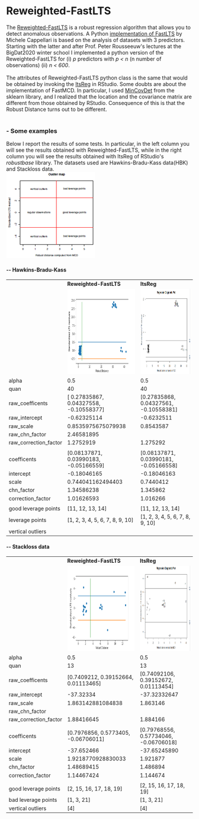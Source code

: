 # Reweighted-FastLTS

<p>
The <a href="https://www.researchgate.net/publication/220451824_Computing_LTS_Regression_for_Large_Data_Sets" target="_blank">Reweighted-FastLTS<a> is a robust regression algorithm that allows you to detect anomalous observations.
A Python <a href="https://pypi.org/project/ltsfit/" target="_blank">implementation of FastLTS</a> by Michele Cappellari is based on the analysis of datasets with 3 predictors. Starting with the latter and after Prof. Peter Rousseeuw's lectures at the BigDat2020 winter school I implemented a python version of the Reweighted-FastLTS for (i) <i>p</i> predictors with <i>p < n</i> (n number of observations) (ii) <i>n < 600</i>.
<br><br>
The attributes of Reweighted-FastLTS python class is the same that would be obtained by invoking the <a href="https://www.rdocumentation.org/packages/robustbase/versions/0.93-5/topics/ltsReg" target="_blank">ltsReg</a> in RStudio.
Some doubts are about the implementation of FastMCD. In particular, I used <a href="https://scikit-learn.org/stable/modules/generated/sklearn.covariance.MinCovDet.html">MinCovDet<a> from the sklearn library, and I realized that the location and the covariance matrix are different from those obtained by RStudio. Consequence of this is that the Robust Distance turns out to be different.
<br><br>  
  <h3>- Some examples</h3>
  Below I report the results of some tests. In particular, in the left column you will see the results obtained with Reweighted-FastLTS,   while in the right column you will see the results obtained with ltsReg of RStudio's <i>robustbase</i> library. The datasets used are   Hawkins-Bradu-Kass data(HBK) and Stackloss data.
  <br>
  <img  src="./img/schema.png" style="text-align: center">
    <h4>-- Hawkins-Bradu-Kass</h4>
      <table>
        <tr><td></td><td><b>Reweighted-FastLTS</b></td><td><b>ltsReg</b></td></tr>
        <tr><td></td><td><img  src="./img/python_hbk.png" width="320" height="230"></td><td><img  src="./img/R_hbk.png" width="320" height="230"></td></tr>
        <tr><td>alpha</td><td>0.5</td><td>0.5</td></tr>
        <tr><td>quan</td><td>40</td><td>40</td></tr>
        <tr><td>raw_coefficents</td><td>[ 0.27835867, 0.04327558, -0.10558377] </td><td>[0.27835868, 0.04327561, -0.10558381]</td></tr>
        <tr><td>raw_intercept</td><td>-0.62325114 </td><td>-0.6232511</td></tr>
        <tr><td>raw_scale</td><td> 0.8535975675079938</td><td> 0.8543587</td></tr>
        <tr><td>raw_chn_factor</td><td>2.46581895</td><td></td></tr>
        <tr><td>raw_correction_factor</td><td>1.2752919</td><td>1.275292</td></tr>
        <tr><td></td><td></td></tr>
        <tr><td>coefficents</td><td>[0.08137871, 0.03990183, -0.05166559]</td><td>[0.08137871, 0.03990181, -0.05166558]</td></tr>
        <tr><td>intercept</td><td>-0.18046165</td><td>-0.18046163</td></tr>
        <tr><td>scale</td><td>0.744041162494403</td><td>0.7440412</td></tr>
        <tr><td>chn_factor</td><td>1.34586238</td><td>1.345862</td></tr>
        <tr><td>correction_factor</td><td>1.01626593</td><td>1.016266</td></tr>
        <tr><td></td><td></td></tr>
        <tr><td>good leverage points</td><td>[11, 12, 13, 14]</td><td>[11, 12, 13, 14]</td></tr>
        <tr><td>leverage points</td><td>[1, 2, 3, 4, 5, 6, 7, 8, 9, 10]</td><td>[1, 2, 3, 4, 5, 6, 7, 8, 9, 10]</td></tr>
        <tr><td>vertical outliers</td><td></td><td></td></tr>
      </table>
  
<h4>-- Stackloss data</h4>
      <table>
        <tr><td></td><td><b>Reweighted-FastLTS</b></td><td><b>ltsReg</b></td></tr>
        <tr><td></td><td><img  src="./img/python_stack.png" width="320" height="230"></td><td><img  src="./img/R_stack.png" width="320" height="230"></td></tr>
        <tr><td>alpha</td><td>0.5</td><td>0.5</td></tr>
        <tr><td>quan</td><td> 13</td><td>13</td></tr>
        <tr><td>raw_coefficents</td><td>[0.7409212, 0.39152664, 0.01113465]</td><td>[0.74092106, 0.39152672, 0.01113454]</td></tr>
        <tr><td>raw_intercept</td><td>-37.32334</td><td>-37.32332647</td></tr>
        <tr><td>raw_scale</td><td>1.863142881084838</td><td>1.863146</td></tr>
        <tr><td>raw_chn_factor</td><td></td><td></td></tr>
        <tr><td>raw_correction_factor</td><td>1.88416645</td><td>1.884166</td></tr>
        <tr><td></td><td></td></tr>
        <tr><td>coefficents</td><td>[0.7976856, 0.5773405, -0.06706011]</td><td>[0.79768556, 0.57734046, -0.06706018]</td></tr>
        <tr><td>intercept</td><td>-37.652466</td><td>-37.65245890</td></tr>
        <tr><td>scale</td><td>1.9218770928830033</td><td>1.921877</td></tr>
        <tr><td>chn_factor</td><td>1.48689415</td><td>1.486894 </td></tr>
        <tr><td>correction_factor</td><td>1.14467424</td><td>1.144674</td></tr>
        <tr><td></td><td></td></tr>
        <tr><td>good leverage points</td><td>[2, 15, 16, 17, 18, 19]</td><td>[2, 15, 16, 17, 18, 19]</td></tr>
        <tr><td>bad leverage points</td><td>[1, 3, 21]</td><td>[1, 3, 21]</td></tr>
        <tr><td>vertical outliers</td><td>[4]</td><td>[4]</td></tr>
      </table>
</p>
